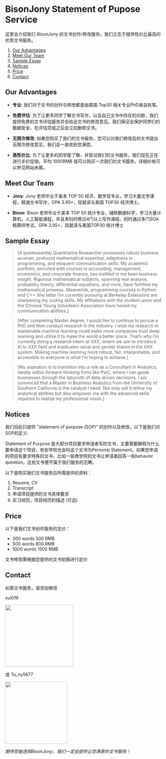 # BisonJony Statement of Pupose Service

这里会介绍我们 BisonJony 的文书创作/修改服务。我们立志于提供性价比最高的优质文书服务。

1. [Our Advantages](#our-advantages)
2. [Meet Our Team](#meet-our-team)
3. [Sample Essay](#sample-essay)
4. [Notices](#notices)
5. [Price](#price)
6. [Contact](#contact)

## Our Advantages

- **专业**: 我们对于文书的创作与修改都是由美国 Top30 相关专业PhD亲自执笔。

- **免费评估**: 为了让更多同学了解文书写作，以及自己文书中存在的问题，我们提供免费的文书评估服务并会给出文书的修改意见。我们保证会保护同学们的数据安全，在评估完成之后会立刻删除文书。

- **无限次修改**: 如果您购买了我们的文书服务，您可以对我们修改后的文书提出无限次修改意见，我们会一直改到您满意。

- **高性价比**: 为了让更多的同学能了解，并尝试我们的文书服务，我们现在正在进行半价促销，平均 1000RMB 就可以购买一次我们的文书服务，详细价格可以参见网站末尾。

## Meet Our Team

- **Jony**: Jony 老师毕业于美本 TOP 50 经济，数学双专业，学习大量文学课程，精通文书写作​，GPA 3.95+，现就读与美国 TOP30 经济博士。
  
- **Bison**: Bison 老师毕业于美本 TOP 50 统计专业，辅修数据科学，学习大量计算机，人工智能课程，并且本科时修过4门以上写作课程。同时通过多门SOA精算师考试，GPA 3.95+，现就读与美国TOP30 统计博士

## Sample Essay

> [A quintessential Quantitative Researcher possesses robust business acumen, profound mathematical expertise, adeptness in programming, and eloquent communication skills. My academic portfolio, enriched with courses in accounting, management, economics, and corporate finance, has instilled in me keen business insight. Rigorous mathematical subjects, spanning real analysis, probability theory, differential equations, and more, have fortified my mathematical prowess. Meanwhile, programming courses in Python and C++ (the latter I'm currently pursuing at Berkeley Extension) are sharpening my coding skills. My affiliations with the student union and the Chinese Young Volunteers Association have honed my communication abilities.]

> [After completing Master degree, I would like to continue to pursue a PhD and then
conduct research in the industry. I wish my research in explainable machine learning
could make more companies trust deep learning and utilize it to make the world a
better place. That’s why I’m currently doing a research intern at XXX, where we aim to introduce AI to XXX field and eradicates racial and
gender biases in the XXX system. Making machine learning more robust, fair,
interpretable, and accessible to everyone is what I’m hoping to achieve.]

> [My aspiration is to transition into a role as a Consultant in Analytics, ideally within forward-thinking firms like PwC, where I can guide businesses through the labyrinth of data-driven decisions. I am convinced that a Master in Business Analytics from the University of Southern California is the catalyst I need. Not only will it refine my analytical abilities but also empower me with the advanced skills required to realize my professional vision.]

## Notices

我们目前只提供 "statement of purpose (SOP)" 的创作以及修改，以下是我们对SOP的定义:

Statement of Purpose 是大部分项目要求申请者写的文书，主要需要解释为什么要申请这个项目，有些学校也会叫这个文书为Personal Statement。如果您申请的项目有要求特殊的文书，比如一些商学院的文书让申请者回答一些behavior question，这些文书便不属于我们服务的范畴。


以下是购买我们文书服务后所需提供的资料：
1. Resume, CV
2. Transcript
3. 申请项目提供的文书具体要求
4. 实习经历，项目经历的描述 (可选)

## Price

以下是我们文书创作服务的定价：
- 300 words 500 RMB
- 500 words 800 RMB
- 1000 words 1500 RMB

文书修改需根据您提供的文书初稿进行定价

## Contact
如需文书服务，请添加微信

xul019

<img src="https://github.com/bisonjony/sop/assets/141492791/a10750c9-308b-4d4f-b049-a3a0335d136b" width="220px" height="200px">

或 To_ny5677

<img src="https://github.com/bisonjony/sop/assets/141492791/80a3a208-4969-4a7e-9c51-26830eb66f25" width="200px" height="200px">

*期待您能选择BisonJony，我们一定会提供让您满意的文书服务！*

